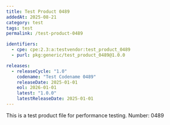 ```yaml
---
title: Test Product 0489
addedAt: 2025-08-21
category: test
tags: test
permalink: /test-product-0489

identifiers:
  - cpe: cpe:2.3:a:testvendor:test_product_0489
  - purl: pkg:generic/test_product_0489@1.0.0

releases:
  - releaseCycle: "1.0"
    codename: "Test Codename 0489"
    releaseDate: 2025-01-01
    eol: 2026-01-01
    latest: "1.0.0"
    latestReleaseDate: 2025-01-01
---
```


This is a test product file for performance testing. Number: 0489
